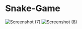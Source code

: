 # Snake-Game
![Screenshot (7)](https://user-images.githubusercontent.com/59595534/93719790-75550000-fba2-11ea-9605-f85bd558bcf4.png)
![Screenshot (8)](https://user-images.githubusercontent.com/59595534/93719801-93bafb80-fba2-11ea-93ba-5d84f9badf60.png)


